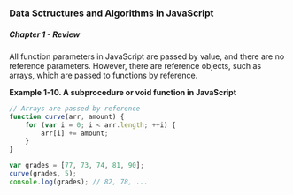 ### Data Sctructures and Algorithms in JavaScript

##### Chapter 1 - Review

All function parameters in JavaScript are passed by value, and there are no reference
parameters. However, there are reference objects, such as arrays, which are passed to
functions by reference.

**Example 1-10. A subprocedure or void function in JavaScript**

```javascript
// Arrays are passed by reference
function curve(arr, amount) {
    for (var i = 0; i < arr.length; ++i) {
        arr[i] += amount;
    }
}

var grades = [77, 73, 74, 81, 90];
curve(grades, 5);
console.log(grades); // 82, 78, ...
```

